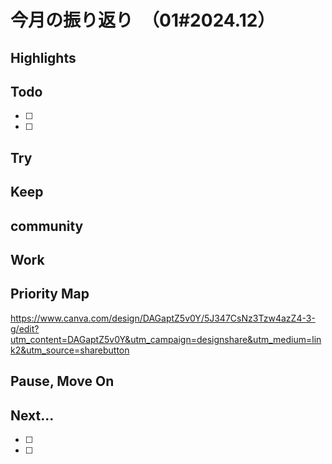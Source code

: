 # 今月の振り返り　（01#2024.12）

<!-- ひとこと -->

## Highlights

<!-- 褒められたこと、うまくいったこと、楽しかったこと -->

## Todo

<!-- 先月立てた目標に対して、達成できたか -->

- [ ]
- [ ]

## Try

<!-- Todo以外に挑戦したこと、新しく始めたこと -->

## Keep

<!-- 先月から継続していることの進捗・やり切ったこと、維持できている挑戦 -->

## community
## Work

<!-- 業務で経験した技術 -->

## Priority Map

<!-- 現状の優先順位(x,y軸に位置どり)、今後どの軸方面へ伸ばしていきたいと考えてるか(矢印)を視覚化 -->

https://www.canva.com/design/DAGaptZ5v0Y/5J347CsNz3Tzw4azZ4-3-g/edit?utm_content=DAGaptZ5v0Y&utm_campaign=designshare&utm_medium=link2&utm_source=sharebutton

## Pause, Move On

<!-- ネガティブ要素から今後どう活かすか宣言、ちょっとは吐き出させてくれ -->

## Next...

- [ ]
- [ ]
